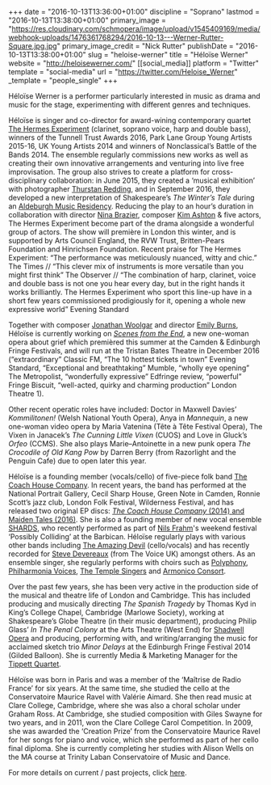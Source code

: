+++
date = "2016-10-13T13:36:00+01:00"
discipline = "Soprano"
lastmod = "2016-10-13T13:38:00+01:00"
primary_image = "https://res.cloudinary.com/schmopera/image/upload/v1545409169/media/webhook-uploads/1476361768294/2016-10-13---Werner-Rutter-Square.jpg.jpg"
primary_image_credit = "Nick Rutter"
publishDate = "2016-10-13T13:38:00+01:00"
slug = "heloise-werner"
title = "Héloïse Werner"
website = "http://heloisewerner.com/"
[[social_media]]
platform = "Twitter"
template = "social-media"
url = "https://twitter.com/Heloise_Werner"
_template = "people_single"
+++

Héloïse Werner is a performer particularly interested in music as drama and music for the stage, experimenting with different genres and techniques.

Héloïse is singer and co-director for award-wining contemporary quartet [The Hermes Experiment](http://www.thehermesexperiment.com/) (clarinet, soprano voice, harp and double bass), winners of the Tunnell Trust Awards 2016, Park Lane Group Young Artists 2015-16, UK Young Artists 2014 and winners of Nonclassical’s Battle of the Bands 2014. The ensemble regularly commissions new works as well as creating their own innovative arrangements and venturing into live free improvisation. The group also strives to create a platform for cross-disciplinary collaboration: in June 2015, they created a ‘musical exhibition’ with photographer [Thurstan Redding](http://www.thurstanredding.com/), and in September 2016, they developed a new interpretation of Shakespeare’s *The Winter’s Tale* during an [Aldeburgh Music Residency](http://www.aldeburgh.co.uk/residencies/current-future-projects). Reducing the play to an hour’s duration in collaboration with director [Nina Brazier](http://www.ninabrazier.co.uk/), composer [Kim Ashton](https://kimbashton.wordpress.com/) & five actors, The Hermes Experiment become part of the drama alongside a wonderful group of actors. The show will première in London this winter, and is supported by Arts Council England, the RVW Trust, Britten-Pears Foundation and Hinrichsen Foundation. Recent praise for The Hermes Experiment: “The performance was meticulously nuanced, witty and chic.” The Times // “This clever mix of instruments is more versatile than you might first think” The Observer // “The combination of harp, clarinet, voice and double bass is not one you hear every day, but in the right hands it works brilliantly. The Hermes Experiment who sport this line-up have in a short few years commissioned prodigiously for it, opening a whole new expressive world” Evening Standard

Together with composer [Jonathan Woolgar](https://jonathanwoolgar.com/) and director [Emily Burns](http://www.emily-burns.com/), Héloïse is currently working on [*Scenes from the End*](http://heloisewerner.com/scenes-from-the-end-16/), a new one-woman opera about grief which premièred this summer at the Camden & Edinburgh Fringe Festivals, and will run at the Tristan Bates Theatre in December 2016 (“extraordinary” Classic FM, “The 10 hottest tickets in town” Evening Standard, “Exceptional and breathtaking” Mumble, “wholly eye opening” The Metropolist, “wonderfully expressive” Edfringe review, “powerful” Fringe Biscuit, “well-acted, quirky and charming production” London Theatre 1).

Other recent operatic roles have included: Doctor in Maxwell Davies’ *Kommilitonen!* (Welsh National Youth Opera), Anya in *Mannequin*, a new one-woman video opera by Maria Vatenina (Tête à Tête Festival Opera), The Vixen in Janacek’s *The Cunning Little Vixen* (CUOS) and Love in Gluck’s *Orfeo* (CCMS). She also plays Marie–Antoinette in a new punk opera *The Crocodile of Old Kang Pow* by Darren Berry (from Razorlight and the Penguin Cafe) due to open later this year.

Héloïse is a founding member (vocals/cello) of five-piece folk band [The Coach House Company](http://thecoachhousecompany.co.uk/). In recent years, the band has performed at the National Portrait Gallery, Cecil Sharp House, Green Note in Camden, Ronnie Scott’s jazz club, London Folk Festival, Wilderness Festival, and has released two original EP discs: [*The Coach House Company* (2014) and Maiden Tales (2016)](http://thecoachhousecompany.bandcamp.com/). She is also a founding member of new vocal ensemble [SHARDS](http://shardsvoices.com/), who recently performed as part of [Nils Frahm](http://www.nilsfrahm.com/)'s weekend festival ‘Possibly Colliding’ at the Barbican. Héloïse regularly plays with various other bands including [The Amazing Devil](http://www.theamazingdevil.com/) (cello/vocals) and has recently recorded for [Steve Devereaux](http://www.stevedevereaux.co.uk/) (from The Voice UK) amongst others. As an ensemble singer, she regularly performs with choirs such as [Polyphony](http://www.stephenlayton.com/polyphony), [Philharmonia Voices](http://www.philharmoniavoices.org/), [The Temple Singers](http://www.templechurch.com/music/the-temple-singers/) and [Armonico Consort](http://www.armonico.org.uk/).

Over the past few years, she has been very active in the production side of the musical and theatre life of London and Cambridge. This has included producing and musically directing *The Spanish Tragedy* by Thomas Kyd in King’s College Chapel, Cambridge (Marlowe Society), working at Shakespeare’s Globe Theatre (in their music department), producing Philip Glass’ *In The Penal Colony* at the Arts Theatre (West End) for [Shadwell Opera](http://www.shadwellopera.co.uk/) and producing, performing with, and writing/arranging the music for acclaimed sketch trio *Minor Delays* at the Edinburgh Fringe Festival 2014 (Gilded Balloon). She is currently Media & Marketing Manager for the [Tippett Quartet](http://www.tippettquartet.co.uk/).

Héloïse was born in Paris and was a member of the ‘Maîtrise de Radio France’ for six years. At the same time, she studied the cello at the Conservatoire Maurice Ravel with Valérie Aimard. She then read music at Clare College, Cambridge, where she was also a choral scholar under Graham Ross. At Cambridge, she studied composition with Giles Swayne for two years, and in 2011, won the Clare College Carol Competition. In 2009, she was awarded the ‘Creation Prize’ from the Conservatoire Maurice Ravel for her songs for piano and voice, which she performed as part of her cello final diploma. She is currently completing her studies with Alison Wells on the MA course at Trinity Laban Conservatoire of Music and Dance.

For more details on current / past projects, click [here](http://heloisewerner.com/projects/).
